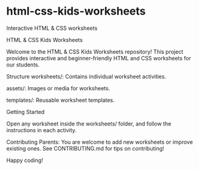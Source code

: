 # html-css-kids-worksheets
Interactive HTML &amp; CSS worksheets 

HTML & CSS Kids Worksheets

Welcome to the HTML & CSS Kids Worksheets repository!
This project provides interactive and beginner-friendly HTML and CSS worksheets for our students.

Structure
worksheets/: Contains individual worksheet activities.

assets/: Images or media for worksheets.

templates/: Reusable worksheet templates.

Getting Started

Open any worksheet inside the worksheets/ folder, and follow the instructions in each activity.

Contributing
Parents: You are welcome to add new worksheets or improve existing ones.
See CONTRIBUTING.md for tips on contributing!

Happy coding!
